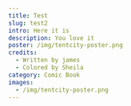 ```yaml
---
title: Test
slug: test2
intro: Here it is
description: You love it
poster: /img/tentcity-poster.png
credits:
  - Written by james
  - Colored by Sheila
category: Comic Book
images:
  - /img/tentcity-poster.png
---
```


